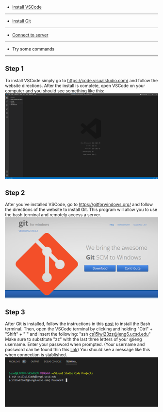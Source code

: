 - [Install VSCode](#step-1)
-------------------
- [Install Git](#step-2)
-----------------------
- [Connect to server](#step-3)
-------------------
- Try some commands 
-------------------



Step 1
------
To install VSCode simply go to https://code.visualstudio.com/ and follow the website directions. 
After the install is complete, open VSCode on your computer and you should see something like this:
![Image](InstallVSCode.png)

Step 2
------
After you've installed VSCode, go to https://gitforwindows.org/ and follow the directions of the website to install Git. 
This program will allow you to use the bash terminal and remotely access a server.
![Image](InstallGit.png)

Step 3
------
After Git is installed, follow the instructions in this [post](https://stackoverflow.com/questions/42606837/how-do-i-use-bash-on-windows-from-the-visual-studio-code-integrated-terminal/50527994#50527994) to install the Bash terminal.
Then, open the VSCode terminal by clicking and holding "Ctrl" + "Shift" + "`" and insert the following:
"ssh cs15lwi23zz@ieng6.ucsd.edu" 
Make sure to substitute "zz" with the last three letters of your @ieng username.
Enter your password when prompted.
(Your username and password can be found thin this [link](https://sdacs.ucsd.edu/~icc/index.php))
You should see a message like this when connection is stablished. 
![Image](ssh-terminal.png)
